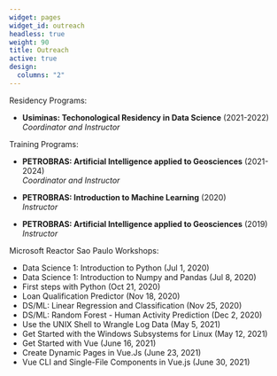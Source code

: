 ```yaml
---
widget: pages
widget_id: outreach
headless: true
weight: 90
title: Outreach
active: true
design:
  columns: "2"
---
```

Residency Programs:
* **Usiminas: Techonological Residency in Data Science** (2021-2022)  
_Coordinator and Instructor_

Training Programs:
* **PETROBRAS: Artificial Intelligence applied to Geosciences** (2021-2024)  
 _Coordinator and Instructor_

* **PETROBRAS: Introduction to Machine Learning** (2020)  
 _Instructor_ 

* **PETROBRAS: Artificial Intelligence applied to Geosciences** (2019)  
 _Instructor_


Microsoft Reactor Sao Paulo Workshops:
* Data Science 1: Introduction to Python (Jul 1, 2020)
* Data Science 1: Introduction to Numpy and Pandas (Jul 8, 2020)
* First steps with Python (Oct 21, 2020)
* Loan Qualification Predictor (Nov 18, 2020)
* DS/ML: Linear Regression and Classification (Nov 25, 2020)
* DS/ML: Random Forest - Human Activity Prediction (Dec 2, 2020)
* Use the UNIX Shell to Wrangle Log Data (May 5, 2021)
* Get Started with the Windows Subsystems for Linux (May 12, 2021)
* Get Started with Vue (June 16, 2021)
* Create Dynamic Pages in Vue.Js (June 23, 2021)
* Vue CLI and Single-File Components in Vue.js (June 30, 2021)

